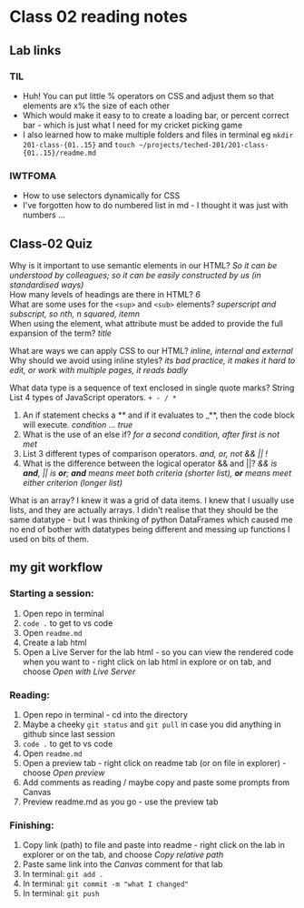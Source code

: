 # Class 02 reading notes

## Lab links

### TIL

- Huh! You can put little % operators on CSS and adjust them so that elements are x% the size of each other
- Which would make it easy to to create a loading bar, or percent correct bar - which is just what I need for my cricket picking game
- I also learned how to make multiple folders and files in terminal eg `mkdir 201-class-{01..15}` and `touch ~/projects/teched-201/201-class-{01..15}/readme.md`

### IWTFOMA

- How to use selectors dynamically for CSS
- I've forgotten how to do numbered list in md - I thought it was just with numbers ...

## Class-02 Quiz

Why is it important to use semantic elements in our HTML? _So it can be understood by colleagues; so it can be easily constructed by us (in standardised ways)_  
How many levels of headings are there in HTML? _6_  
What are some uses for the `<sup>` and `<sub>` elements? _superscript and subscript, so nth, n squared, itemn_  
When using the <abbr> element, what attribute must be added to provide the full expansion of the term? _title_

What are ways we can apply CSS to our HTML? _inline, internal and external_  
Why should we avoid using inline styles? _its bad practice, it makes it hard to edit, or work with multiple pages, it reads badly_

What data type is a sequence of text enclosed in single quote marks? String  
List 4 types of JavaScript operators. `+ - / *`

1. An if statement checks a ** and if it evaluates to \_**, then the code block will execute. _condition ... true_
2. What is the use of an else if? _for a second condition, after first is not met_
3. List 3 different types of comparison operators. _and, or, not && || !_
4. What is the difference between the logical operator && and ||? _&& is **and**, || is **or**; **and** means meet both criteria (shorter list), **or** means meet either criterion (longer list)_

What is an array? I knew it was a grid of data items. I knew that I usually use lists, and they are actually arrays. I didn't realise that they should be the same datatype - but I was thinking of python DataFrames which caused me no end of bother with datatypes being different and messing up functions I used on bits of them.

## my git workflow

### Starting a session:

1. Open repo in terminal
2. `code .` to get to vs code
3. Open `readme.md`
4. Create a lab html
5. Open a Live Server for the lab html - so you can view the rendered code when you want to - right click on lab html in explore or on tab, and choose *Open with Live Server*

### Reading:

1. Open repo in terminal - cd into the directory
2. Maybe a cheeky `git status` and `git pull` in case you did anything in github since last session
3. `code .` to get to vs code
4. Open `readme.md`
5. Open a preview tab - right click on readme tab (or on file in explorer) - choose *Open preview*
6. Add comments as reading / maybe copy and paste some prompts from Canvas
7. Preview readme.md as you go - use the preview tab

### Finishing:

1. Copy link (path) to file and paste into readme - right click on the lab in explorer or on the tab, and choose _Copy relative path_
2. Paste same link into the _Canvas_ comment for that lab
3. In terminal: `git add . `
4. In terminal: `git commit -m "what I changed"`
5. In terminal: `git push`
